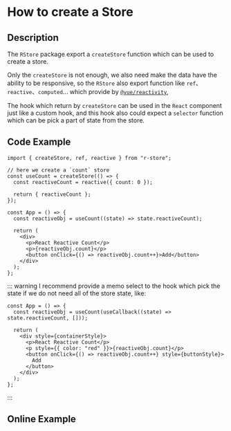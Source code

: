 # How to create a Store

## Description

The `RStore` package export a `createStore` function which can be used to create a store.

Only the `createStore` is not enough, we also need make the data have the ability to be responsive, so the `RStore` also export function like `ref`、`reactive`、`computed`... which provide by [`@vue/reactivity`](https://www.npmjs.com/package/@vue/reactivity),

The hook which return by `createStore` can be used in the `React` component just like a custom hook, and this hook also could expect a `selector` function which can be pick a part of state from the store.

## Code Example

```tsx
import { createStore, ref, reactive } from "r-store";

// here we create a `count` store
const useCount = createStore(() => {
  const reactiveCount = reactive({ count: 0 });

  return { reactiveCount };
});

const App = () => {
  const reactiveObj = useCount((state) => state.reactiveCount);

  return (
    <div>
      <p>React Reactive Count</p>
      <p>{reactiveObj.count}</p>
      <button onClick={() => reactiveObj.count++}>Add</button>
    </div>
  );
};
```

::: warning
I recommend provide a memo select to the hook which pick the state if we do not need all of the store state, like:

```tsx
const App = () => {
  const reactiveObj = useCount(useCallback((state) => state.reactiveCount, []));

  return (
    <div style={containerStyle}>
      <p>React Reactive Count</p>
      <p style={{ color: "red" }}>{reactiveObj.count}</p>
      <button onClick={() => reactiveObj.count++} style={buttonStyle}>
        Add
      </button>
    </div>
  );
};
```

:::

## Online Example

<script setup>
  import { ref, onMounted, onUnmounted } from 'vue';
  import * as React from 'react';
  import * as ReactDOM from 'react-dom/client';
  import * as Babel from '@babel/standalone';
  import * as RStore from 'r-store';

  const jsxString = `
  const useCount = RStore.createStore(() => {
    const reactiveCount = RStore.reactive({count: 0});

  return { reactiveCount };
  });

  const App = () => {
    const reactiveObj = useCount(state => state.reactiveCount);

    return <div className='container'>
      <p>React Reactive Count</p>
      <p style={{color: 'red'}}>{ reactiveObj.count }</p>
      <button className='button' onClick={() => reactiveObj.count++}>Add Button</button>
    </div>
  };

  const app1 = ReactDOM.createRoot(document.querySelector('#react-root-1'));

  app1.render(<App />);
  `

  const data = Babel.transform(jsxString, {presets: ["env", "react"]})

  let appScript1;

  onMounted(() => {
    window.RStore = window.RStore || RStore;
    window.React = window.React || React;
    window.ReactDOM = window.ReactDOM || ReactDOM;
    appScript1 = document.createElement('script');
    appScript1.innerHTML = data.code;
    document.head.append(appScript1);
  });

  onUnmounted(() => {
    appScript1.remove();
  });

</script>

<div id='react-root-1'>

</div>

<style>
  #react-root-1 .container {
    padding: 20px;
    overflow: hidden;
    border-radius: 4px;
    background-color: RGBA(100, 100, 100, .4);
  }

  #react-root-1 .button {
    border: 1px solid rgba(100, 100, 100, .8);
    padding: 6px 10px;
    border-radius: 4px;
  }
</style>
